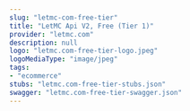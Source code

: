 ```yaml
---
slug: "letmc-com-free-tier"
title: "LetMC Api V2, Free (Tier 1)"
provider: "letmc.com"
description: null
logo: "letmc.com-free-tier-logo.jpeg"
logoMediaType: "image/jpeg"
tags:
- "ecommerce"
stubs: "letmc.com-free-tier-stubs.json"
swagger: "letmc.com-free-tier-swagger.json"
---
```

